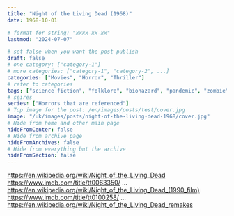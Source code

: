 ```yaml
---
title: "Night of the Living Dead (1968)"
date: 1968-10-01

# format for string: "xxxx-xx-xx"
lastmod: "2024-07-07"

# set false when you want the post publish
draft: false
# one category: ["category-1"]
# more categories: ["category-1", "category-2", ...]
categories: ["Movies", "Horror", "Thriller"]
# refer to categories
tags: ["science fiction", "folklore", "biohazard", "pandemic", "zombie", "cannibals", "isolation", "george romero"]
# seires
series: ["Horrors that are referenced"]
# Top image for the post: /en/images/posts/test/cover.jpg
image: "/uk/images/posts/night-of-the-living-dead-1968/cover.jpg"
# Hide from home and other main page
hideFromCenter: false
# Hide from archive page
hideFromArchives: false
# Hide from everything but the archive
hideFromSection: false
---
```

https://en.wikipedia.org/wiki/Night_of_the_Living_Dead
https://www.imdb.com/title/tt0063350/
...
https://en.wikipedia.org/wiki/Night_of_the_Living_Dead_(1990_film)
https://www.imdb.com/title/tt0100258/
...
https://en.wikipedia.org/wiki/Night_of_the_Living_Dead_remakes
<!--more-->
